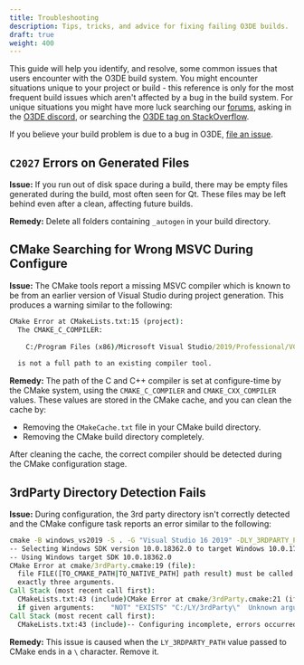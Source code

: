 ```yaml
---
title: Troubleshooting
description: Tips, tricks, and advice for fixing failing O3DE builds.
draft: true
weight: 400
---
```


This guide will help you identify, and resolve, some common issues that users encounter with the O3DE build system.
You might encounter situations unique to your project or build - this reference is only for the most frequent build
issues which aren't affected by a bug in the build system. For unique situations you might have more luck searching
our [forums](TBD), asking in the [O3DE discord](TBD), or searching the [O3DE tag on StackOverflow](TBD).

If you believe your build problem is due to a bug in O3DE, [file an issue](TBD).

## `C2027` Errors on Generated Files

**Issue:** If you run out of disk space during a build, there may be empty files generated during the build, most often seen
for Qt. These files may be left behind even after a clean, affecting future builds.

**Remedy:** Delete all folders containing `_autogen` in your build directory.

## CMake Searching for Wrong MSVC During Configure

**Issue:** The CMake tools report a missing MSVC compiler which is known to be from an earlier
version of Visual Studio during project generation. This produces a warning similar to the following:

```cmd
CMake Error at CMakeLists.txt:15 (project):
  The CMAKE_C_COMPILER:
 
    C:/Program Files (x86)/Microsoft Visual Studio/2019/Professional/VC/Tools/MSVC/14.24.28314/bin/Hostx64/x64/cl.exe
 
  is not a full path to an existing compiler tool.
```

**Remedy:** The path of the C and C++ compiler is set at configure-time by the CMake system, using the `CMAKE_C_COMPILER`
and `CMAKE_CXX_COMPILER` values. These values are stored in the CMake cache, and you can clean the cache by:

* Removing the `CMakeCache.txt` file in your CMake build directory.
* Removing the CMake build directory completely.

After cleaning the cache, the correct compiler should be detected during the CMake configuration stage.

## 3rdParty Directory Detection Fails

**Issue:** During configuration, the 3rd party directory isn't correctly detected and the CMake configure task reports
an error similar to the following:

```cmd
cmake -B windows_vs2019 -S . -G "Visual Studio 16 2019" -DLY_3RDPARTY_PATH="C:\o3de\3rdParty\" -DLY_PROJECTS="%LY_GAME_PROJECTS%"
-- Selecting Windows SDK version 10.0.18362.0 to target Windows 10.0.17763.
-- Using Windows target SDK 10.0.18362.0
CMake Error at cmake/3rdParty.cmake:19 (file):
  file FILE([TO_CMAKE_PATH|TO_NATIVE_PATH] path result) must be called with
  exactly three arguments.
Call Stack (most recent call first):
  CMakeLists.txt:43 (include)CMake Error at cmake/3rdParty.cmake:21 (if):
  if given arguments:    "NOT" "EXISTS" "C:/LY/3rdParty\"  Unknown arguments specified
Call Stack (most recent call first):
  CMakeLists.txt:43 (include)-- Configuring incomplete, errors occurred!
```

**Remedy:** This issue is caused when the `LY_3RDPARTY_PATH` value passed to CMake ends in a `\` character. Remove it.
